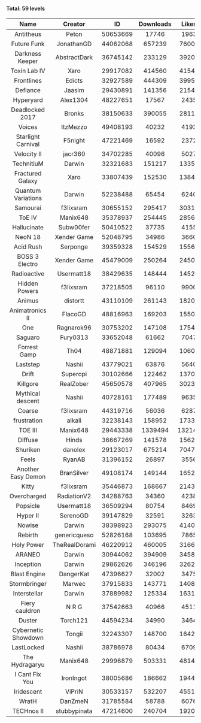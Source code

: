 #### Total: 59 levels

| Name | Creator | ID | Downloads | Likes |
|:---:|:---:|:---:|:---:|:---:|
| Antitheus | Peton | 50653669 | 17746 | 1963
| Future Funk | JonathanGD | 44062068 | 657239 | 76004
| Darkness Keeper | AbstractDark | 36745142 | 233129 | 39209
| Toxin Lab IV | Xaro | 29917082 | 414560 | 41548
| Frontlines | Edicts | 32927589 | 444309 | 39957
| Defiance | Jaasim | 29430891 | 141356 | 21540
| Hyperyard | Alex1304 | 48227651 | 17567 | 2435
| Deadlocked 2017 | Bronks | 38150633 | 390055 | 28111
| Voices | ItzMezzo | 49408193 | 40232 | 4193
| Starlight Carnival | F5night | 47221469 | 16592 | 2372
| Velocity II | jacr360 | 34702285 | 40096 | 5027
| TechnitiuM | Darwin | 32321683 | 151217 | 13357
| Fractured Galaxy  | Xaro | 33807439 | 152530 | 13848
| Quantum Variations | Darwin | 52238488 | 65454 | 6240
| Samourai | f3lixsram | 30655152 | 295417 | 30310
| ToE IV  | Manix648 | 35378937 | 254445 | 28569
| Hallucinate | Subw00fer | 50410522 | 37735 | 4155
| NeoN 18 | Xender Game | 52048795 | 34986 | 3660
| Acid Rush | Serponge | 39359328 | 154529 | 15561
| BOSS 3 Electro | Xender Game | 45479009 | 250264 | 24505
| Radioactive | Usermatt18 | 38429635 | 148444 | 14527
| Hidden Powers | f3lixsram | 37218505 | 96110 | 9900
| Animus | distortt | 43110109 | 261143 | 18204
| Animatronics II | FlacoGD | 48816963 | 169203 | 15505
| One | Ragnarok96 | 30753202 | 147108 | 17541
| Saguaro | Fury0313 | 33652048 | 61662 | 7047
| Forrest Gamp | Th04 | 48871881 | 129094 | 10607
| Laststep | Nashii | 43779021 | 63876 | 5640
| Drift | Superopi | 30102666 | 122462 | 13707
| Killgore | RealZober | 45650578 | 407965 | 30232
| Mythical descent | Nashii | 40728161 | 177489 | 9635
| Coarse | f3lixsram | 44319716 | 56036 | 6287
| frustration | alkali | 32238143 | 158952 | 17338
| TOE III | Manix648 | 29443338 | 1339494 | 132141
| Diffuse | Hinds | 36667269 | 141578 | 15626
| Shuriken | danolex | 29123017 | 675214 | 70471
| Feels | RyanAB | 31396152 | 26897 | 3556
| Another Easy Demon | BranSilver | 49108174 | 149144 | 16523
| Kitty | f3lixsram | 35446873 | 168667 | 21439
| Overcharged | RadiationV2 | 34288763 | 34360 | 4238
| Popsicle | Usermatt18 | 36509294 | 80754 | 8469
| Hyper II | SerenoGD | 39147829 | 32591 | 3263
| Nowise | Darwin | 38398923 | 293075 | 41407
| Rebirth | genericqueso | 52826168 | 103695 | 7865
| Holy Power | TheRealDorami | 46220912 | 460005 | 31667
| ARANEO | Darwin | 30944062 | 394909 | 34588
| Inception | Darwin | 29862626 | 346196 | 32623
| Blast Engine | DangerKat | 47396627 | 32002 | 3475
| Stormbringer | Marwec | 37915833 | 143771 | 14088
| Interstellar | Darwin | 37889982 | 125334 | 16318
| Fiery cauldron | N R G | 37542663 | 40966 | 4511
| Duster | Torch121 | 44594234 | 34990 | 3464
| Cybernetic Showdown  | Tongii | 32243307 | 148700 | 16428
| LastLocked | Nashii | 38786978 | 80434 | 6709
| The Hydragaryu | Manix648 | 29996879 | 503331 | 48149
| I Cant Fix You | IronIngot | 38005686 | 186662 | 19443
| Iridescent | ViPriN | 30533157 | 532207 | 45510
| WratH | DanZmeN | 31785584 | 58788 | 6076
| TECHnos II | stubbypinata | 47214600 | 240704 | 19203
